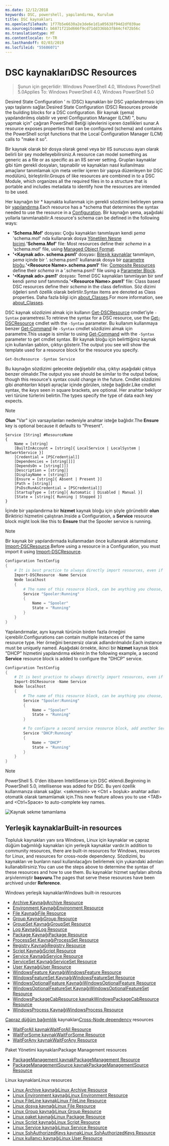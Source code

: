 ```yaml
---
ms.date: 12/12/2018
keywords: DSC, powershell, yapılandırma, Kurulum
title: DSC kaynakları
ms.openlocfilehash: 1f77b5e6630a2e3de6e1d1a05638f94d2df039ae
ms.sourcegitcommit: b6871f21bd666f9cd71dd336bb3f844cf472b56c
ms.translationtype: MT
ms.contentlocale: tr-TR
ms.lasthandoff: 02/03/2019
ms.locfileid: "55686071"
---
```

# <a name="dsc-resources"></a><span data-ttu-id="5fdad-103">DSC kaynakları</span><span class="sxs-lookup"><span data-stu-id="5fdad-103">DSC Resources</span></span>

><span data-ttu-id="5fdad-104">Şunun için geçerlidir: Windows PowerShell 4.0, Windows PowerShell 5.0</span><span class="sxs-lookup"><span data-stu-id="5fdad-104">Applies To: Windows PowerShell 4.0, Windows PowerShell 5.0</span></span>

<span data-ttu-id="5fdad-105">Desired State Configuration ' nı (DSC) kaynakları bir DSC yapılandırması için yapı taşlarını sağlar.</span><span class="sxs-lookup"><span data-stu-id="5fdad-105">Desired State Configuration (DSC) Resources provide the building blocks for a DSC configuration.</span></span> <span data-ttu-id="5fdad-106">Bir kaynak (şema) yapılandırılmış olabilir ve yerel Configuration Manager (LCM) ", bunu yapmak için" çağıran PowerShell Betiği işlevlerini içeren özellikleri sunar.</span><span class="sxs-lookup"><span data-stu-id="5fdad-106">A resource exposes properties that can be configured (schema) and contains the PowerShell script functions that the Local Configuration Manager (LCM) calls to "make it so".</span></span>

<span data-ttu-id="5fdad-107">Bir kaynak olarak bir dosya olarak genel veya bir IIS sunucusu ayarı olarak belirli bir şey modelleyebilirsiniz.</span><span class="sxs-lookup"><span data-stu-id="5fdad-107">A resource can model something as generic as a file or as specific as an IIS server setting.</span></span>  <span data-ttu-id="5fdad-108">Grupları kaynaklar gibi tüm gerekli dosyaları, taşınabilir ve kaynakları nasıl kullanılması amaçlanır tanımlamak için meta veriler içeren bir yapıya düzenleyen bir DSC modülünü, birleştirilir.</span><span class="sxs-lookup"><span data-stu-id="5fdad-108">Groups of like resources are combined in to a DSC Module, which organizes all the required files in to a structure that is portable and includes metadata to identify how the resources are intended to be used.</span></span>

<span data-ttu-id="5fdad-109">Her kaynağın bir \* kaynakta kullanmak için gerekli sözdizimi belirleyen şema bir [yapılandırma](../configurations/configurations.md).</span><span class="sxs-lookup"><span data-stu-id="5fdad-109">Each resource has a \*schema that determines the syntax needed to use the resource in a [Configuration](../configurations/configurations.md).</span></span> <span data-ttu-id="5fdad-110">Bir kaynağın şema, aşağıdaki yollarla tanımlanabilir:</span><span class="sxs-lookup"><span data-stu-id="5fdad-110">A resource's schema can be defined in the following ways:</span></span>

- <span data-ttu-id="5fdad-111">**'Schema.Mof'** dosyası: Çoğu kaynakları tanımlayan kendi *şema* 'schema.mof' nda kullanarak dosya [Yönetilen Nesne biçimi](/windows/desktop/wmisdk/managed-object-format--mof-).</span><span class="sxs-lookup"><span data-stu-id="5fdad-111">**'Schema.Mof'** file: Most resources define their *schema* in a 'schema.mof' file, using [Managed Object Format](/windows/desktop/wmisdk/managed-object-format--mof-).</span></span>
- <span data-ttu-id="5fdad-112">**'\<Kaynak adı\>. schema.psm1'** dosyası: [Bileşik kaynaklar](../configurations/compositeConfigs.md) tanımlayın, *şema* içinde bir '<ResourceName>. schema.psm1' kullanarak dosya bir [parametre bloğu](/powershell/module/microsoft.powershell.core/about/about_functions?view=powershell-6#functions-with-parameters).</span><span class="sxs-lookup"><span data-stu-id="5fdad-112">**'\<Resource Name\>.schema.psm1'** file: [Composite Resources](../configurations/compositeConfigs.md) define their *schema* in a '<ResourceName>.schema.psm1' file using a [Parameter Block](/powershell/module/microsoft.powershell.core/about/about_functions?view=powershell-6#functions-with-parameters).</span></span>
- <span data-ttu-id="5fdad-113">**'\<Kaynak adı\>.psm1'** dosyası: Temel DSC kaynakları tanımlayan bir sınıf kendi *şema* sınıf tanımında.</span><span class="sxs-lookup"><span data-stu-id="5fdad-113">**'\<Resource Name\>.psm1'** file: Class based DSC resources define their *schema* in the class definition.</span></span> <span data-ttu-id="5fdad-114">Söz dizimi öğeleri sınıfı özellik olarak belirtilir.</span><span class="sxs-lookup"><span data-stu-id="5fdad-114">Syntax items are denoted as Class properties.</span></span> <span data-ttu-id="5fdad-115">Daha fazla bilgi için [about_Classes](/powershell/module/psdesiredstateconfiguration/about/about_classes_and_dsc).</span><span class="sxs-lookup"><span data-stu-id="5fdad-115">For more information, see [about_Classes](/powershell/module/psdesiredstateconfiguration/about/about_classes_and_dsc).</span></span>

<span data-ttu-id="5fdad-116">DSC kaynak sözdizimi almak için kullanın [Get-DSCResource](/powershell/module/PSDesiredStateConfiguration/Get-DscResource) cmdlet'iyle `-Syntax` parametresi.</span><span class="sxs-lookup"><span data-stu-id="5fdad-116">To retrieve the syntax for a DSC resource, use the [Get-DSCResource](/powershell/module/PSDesiredStateConfiguration/Get-DscResource) cmdlet with the `-Syntax` parameter.</span></span> <span data-ttu-id="5fdad-117">Bu kullanım kullanmaya benzer [Get-Command](/powershell/module/microsoft.powershell.core/get-command) ile `-Syntax` cmdlet sözdizimi almak için parametre.</span><span class="sxs-lookup"><span data-stu-id="5fdad-117">This usage is similar to using [Get-Command](/powershell/module/microsoft.powershell.core/get-command) with the `-Syntax` parameter to get cmdlet syntax.</span></span> <span data-ttu-id="5fdad-118">Bir kaynak bloğu için belirttiğiniz kaynak için kullanılan şablon, çıktıyı gösterir.</span><span class="sxs-lookup"><span data-stu-id="5fdad-118">The output you see will show the template used for a resource block for the resource you specify.</span></span>

```powershell
Get-DscResource -Syntax Service
```

<span data-ttu-id="5fdad-119">Bu kaynağın sözdizimi gelecekte değişebilir olsa, çıktıyı aşağıdaki çıktıya benzer olmalıdır.</span><span class="sxs-lookup"><span data-stu-id="5fdad-119">The output you see should be similar to the output below, though this resource's syntax could change in the future.</span></span> <span data-ttu-id="5fdad-120">Cmdlet sözdizimi gibi *anahtarları* köşeli ayraçlar içinde görülen, isteğe bağlıdır.</span><span class="sxs-lookup"><span data-stu-id="5fdad-120">Like cmdlet syntax, the *keys* seen in square brackets, are optional.</span></span> <span data-ttu-id="5fdad-121">Her anahtar bekliyor veri türüne türlerini belirtin.</span><span class="sxs-lookup"><span data-stu-id="5fdad-121">The types specify the type of data each key expects.</span></span>

> [!NOTE]
> <span data-ttu-id="5fdad-122">**Olun** "Var" için varsayılanları nedeniyle anahtar isteğe bağlıdır.</span><span class="sxs-lookup"><span data-stu-id="5fdad-122">The **Ensure** key is optional because it defaults to "Present".</span></span>

```output
Service [String] #ResourceName
{
    Name = [string]
    [BuiltInAccount = [string]{ LocalService | LocalSystem | NetworkService }]
    [Credential = [PSCredential]]
    [Dependencies = [string[]]]
    [DependsOn = [string[]]]
    [Description = [string]]
    [DisplayName = [string]]
    [Ensure = [string]{ Absent | Present }]
    [Path = [string]]
    [PsDscRunAsCredential = [PSCredential]]
    [StartupType = [string]{ Automatic | Disabled | Manual }]
    [State = [string]{ Running | Stopped }]
}
```

<span data-ttu-id="5fdad-123">İçinde bir yapılandırma bir **hizmet** kaynak bloğu için şöyle görünebilir **olun** Biriktirici hizmetini çalıştıran.</span><span class="sxs-lookup"><span data-stu-id="5fdad-123">Inside a Configuration, a **Service** resource block might look like this to **Ensure** that the Spooler service is running.</span></span>

> [!NOTE]
> <span data-ttu-id="5fdad-124">Bir kaynak bir yapılandırmada kullanmadan önce kullanarak aktarmalısınız [Import-DSCResource](../configurations/import-dscresource.md).</span><span class="sxs-lookup"><span data-stu-id="5fdad-124">Before using a resource in a Configuration, you must import it using [Import-DSCResource](../configurations/import-dscresource.md).</span></span>

```powershell
Configuration TestConfig
{
    # It is best practice to always directly import resources, even if the resource is a built-in resource.
    Import-DSCResource -Name Service
    Node localhost
    {
        # The name of this resource block, can be anything you choose, as long as it is of type [String] as indicated by the schema.
        Service "Spooler:Running"
        {
            Name = "Spooler"
            State = "Running"
        }
    }
}
```

<span data-ttu-id="5fdad-125">Yapılandırmalar, aynı kaynak türünün birden fazla örneğini içerebilir.</span><span class="sxs-lookup"><span data-stu-id="5fdad-125">Configurations can contain multiple instances of the same resource type.</span></span> <span data-ttu-id="5fdad-126">Her örneğini benzersiz olarak adlandırılmalıdır.</span><span class="sxs-lookup"><span data-stu-id="5fdad-126">Each instance must be uniquely named.</span></span> <span data-ttu-id="5fdad-127">Aşağıdaki örnekte, ikinci bir **hizmet** kaynak blok "DHCP" hizmetini yapılandırma eklenir.</span><span class="sxs-lookup"><span data-stu-id="5fdad-127">In the following example, a second **Service** resource block is added to configure the "DHCP" service.</span></span>

```powershell
Configuration TestConfig
{
    # It is best practice to always directly import resources, even if the resource is a built-in resource.
    Import-DSCResource -Name Service
    Node localhost
    {
        # The name of this resource block, can be anything you choose, as long as it is of type [String] as indicated by the schema.
        Service "Spooler:Running"
        {
            Name = "Spooler"
            State = "Running"
        }

        # To configure a second service resource block, add another Service resource block and use a unique name.
        Service "DHCP:Running"
        {
            Name = "DHCP"
            State = "Running"
        }
    }
}
```

> [!NOTE]
> <span data-ttu-id="5fdad-128">PowerShell 5. 0'den itibaren IntelliSense için DSC eklendi.</span><span class="sxs-lookup"><span data-stu-id="5fdad-128">Beginning in PowerShell 5.0, intellisense was added for DSC.</span></span> <span data-ttu-id="5fdad-129">Bu yeni özellik kullanmanıza olanak sağlar. \<sekmesini\> ve \<Ctrl + boşluk\> anahtar adları otomatik olarak tamamlamak için.</span><span class="sxs-lookup"><span data-stu-id="5fdad-129">This new feature allows you to use \<TAB\> and \<Ctrl+Space\> to auto-complete key names.</span></span>

![Kaynak sekme tamamlama](../media/resource-tabcompletion.png)

## <a name="built-in-resources"></a><span data-ttu-id="5fdad-131">Yerleşik kaynaklar</span><span class="sxs-lookup"><span data-stu-id="5fdad-131">Built-in resources</span></span>

<span data-ttu-id="5fdad-132">Topluluk kaynakları yanı sıra Windows, Linux için kaynaklar ve çapraz düğüm bağımlılığı kaynakları için yerleşik kaynaklar vardır.</span><span class="sxs-lookup"><span data-stu-id="5fdad-132">In addition to community resources, there are built-in resources for Windows, resources for Linux, and resources for cross-node dependency.</span></span> <span data-ttu-id="5fdad-133">Sözdizimi, bu kaynakları ve bunların nasıl kullanılacağını belirlemek için yukarıdaki adımları kullanabilirsiniz.</span><span class="sxs-lookup"><span data-stu-id="5fdad-133">You can use the steps above to determine the syntax of these resources and how to use them.</span></span> <span data-ttu-id="5fdad-134">Bu kaynaklar hizmet sayfaları altında arşivlenmiştir **başvuru**.</span><span class="sxs-lookup"><span data-stu-id="5fdad-134">The pages that serve these resources have been archived under **Reference**.</span></span>

<span data-ttu-id="5fdad-135">Windows yerleşik kaynakları</span><span class="sxs-lookup"><span data-stu-id="5fdad-135">Windows built-in resources</span></span>

* [<span data-ttu-id="5fdad-136">Archive Kaynağı</span><span class="sxs-lookup"><span data-stu-id="5fdad-136">Archive Resource</span></span>](../reference/resources/windows/archiveResource.md)
* [<span data-ttu-id="5fdad-137">Environment Kaynağı</span><span class="sxs-lookup"><span data-stu-id="5fdad-137">Environment Resource</span></span>](../reference/resources/windows/environmentResource.md)
* [<span data-ttu-id="5fdad-138">File Kaynağı</span><span class="sxs-lookup"><span data-stu-id="5fdad-138">File Resource</span></span>](../reference/resources/windows/fileResource.md)
* [<span data-ttu-id="5fdad-139">Group Kaynağı</span><span class="sxs-lookup"><span data-stu-id="5fdad-139">Group Resource</span></span>](../reference/resources/windows/groupResource.md)
* [<span data-ttu-id="5fdad-140">GroupSet Kaynağı</span><span class="sxs-lookup"><span data-stu-id="5fdad-140">GroupSet Resource</span></span>](../reference/resources/windows/groupSetResource.md)
* [<span data-ttu-id="5fdad-141">Log Kaynağı</span><span class="sxs-lookup"><span data-stu-id="5fdad-141">Log Resource</span></span>](../reference/resources/windows/logResource.md)
* [<span data-ttu-id="5fdad-142">Package Kaynağı</span><span class="sxs-lookup"><span data-stu-id="5fdad-142">Package Resource</span></span>](../reference/resources/windows/packageResource.md)
* [<span data-ttu-id="5fdad-143">ProcessSet Kaynağı</span><span class="sxs-lookup"><span data-stu-id="5fdad-143">ProcessSet Resource</span></span>](../reference/resources/windows/ProcessSetResource.md)
* [<span data-ttu-id="5fdad-144">Registry Kaynağı</span><span class="sxs-lookup"><span data-stu-id="5fdad-144">Registry Resource</span></span>](../reference/resources/windows/registryResource.md)
* [<span data-ttu-id="5fdad-145">Script Kaynağı</span><span class="sxs-lookup"><span data-stu-id="5fdad-145">Script Resource</span></span>](../reference/resources/windows/scriptResource.md)
* [<span data-ttu-id="5fdad-146">Service Kaynağı</span><span class="sxs-lookup"><span data-stu-id="5fdad-146">Service Resource</span></span>](../reference/resources/windows/serviceResource.md)
* [<span data-ttu-id="5fdad-147">ServiceSet Kaynağı</span><span class="sxs-lookup"><span data-stu-id="5fdad-147">ServiceSet Resource</span></span>](../reference/resources/windows/serviceSetResource.md)
* [<span data-ttu-id="5fdad-148">User Kaynağı</span><span class="sxs-lookup"><span data-stu-id="5fdad-148">User Resource</span></span>](../reference/resources/windows/userResource.md)
* [<span data-ttu-id="5fdad-149">WindowsFeature Kaynağı</span><span class="sxs-lookup"><span data-stu-id="5fdad-149">WindowsFeature Resource</span></span>](../reference/resources/windows/windowsFeatureResource.md)
* [<span data-ttu-id="5fdad-150">WindowsFeatureSet Kaynağı</span><span class="sxs-lookup"><span data-stu-id="5fdad-150">WindowsFeatureSet Resource</span></span>](../reference/resources/windows/windowsFeatureSetResource.md)
* [<span data-ttu-id="5fdad-151">WindowsOptionalFeature Kaynağı</span><span class="sxs-lookup"><span data-stu-id="5fdad-151">WindowsOptionalFeature Resource</span></span>](../reference/resources/windows/windowsOptionalFeatureResource.md)
* [<span data-ttu-id="5fdad-152">WindowsOptionalFeatureSet Kaynağı</span><span class="sxs-lookup"><span data-stu-id="5fdad-152">WindowsOptionalFeatureSet Resource</span></span>](../reference/resources/windows/windowsOptionalFeatureSetResource.md)
* [<span data-ttu-id="5fdad-153">WindowsPackageCabResource kaynak</span><span class="sxs-lookup"><span data-stu-id="5fdad-153">WindowsPackageCabResource Resource</span></span>](../reference/resources/windows/windowsPackageCabResource.md)
* [<span data-ttu-id="5fdad-154">WindowsProcess Kaynağı</span><span class="sxs-lookup"><span data-stu-id="5fdad-154">WindowsProcess Resource</span></span>](../reference/resources/windows/windowsProcessResource.md)

<span data-ttu-id="5fdad-155">[Çapraz düğüm bağımlılık](../configurations/crossNodeDependencies.md) kaynakları</span><span class="sxs-lookup"><span data-stu-id="5fdad-155">[Cross-Node dependency](../configurations/crossNodeDependencies.md) resources</span></span>

* [<span data-ttu-id="5fdad-156">WaitForAll kaynak</span><span class="sxs-lookup"><span data-stu-id="5fdad-156">WaitForAll Resource</span></span>](../reference/resources/windows/waitForAllResource.md)
* [<span data-ttu-id="5fdad-157">WaitForSome kaynak</span><span class="sxs-lookup"><span data-stu-id="5fdad-157">WaitForSome Resource</span></span>](../reference/resources/windows/waitForSomeResource.md)
* [<span data-ttu-id="5fdad-158">WaitForAny kaynak</span><span class="sxs-lookup"><span data-stu-id="5fdad-158">WaitForAny Resource</span></span>](../reference/resources/windows/waitForAnyResource.md)

<span data-ttu-id="5fdad-159">Paket Yönetimi kaynakları</span><span class="sxs-lookup"><span data-stu-id="5fdad-159">Package Management resources</span></span>

* [<span data-ttu-id="5fdad-160">PackageManagement kaynak</span><span class="sxs-lookup"><span data-stu-id="5fdad-160">PackageManagement Resource</span></span>](../reference/resources/packagemanagement/PackageManagementDscResource.md)
* [<span data-ttu-id="5fdad-161">PackageManagementSource kaynak</span><span class="sxs-lookup"><span data-stu-id="5fdad-161">PackageManagementSource Resource</span></span>](../reference/resources/packagemanagement/PackageManagementSourceDscResource.md)

<span data-ttu-id="5fdad-162">Linux kaynakları</span><span class="sxs-lookup"><span data-stu-id="5fdad-162">Linux resources</span></span>

* [<span data-ttu-id="5fdad-163">Linux Archive kaynağı</span><span class="sxs-lookup"><span data-stu-id="5fdad-163">Linux Archive Resource</span></span>](../reference/resources/linux/lnxArchiveResource.md)
* [<span data-ttu-id="5fdad-164">Linux Environment kaynağı</span><span class="sxs-lookup"><span data-stu-id="5fdad-164">Linux Environment Resource</span></span>](../reference/resources/linux/lnxEnvironmentResource.md)
* [<span data-ttu-id="5fdad-165">Linux FileLine kaynak</span><span class="sxs-lookup"><span data-stu-id="5fdad-165">Linux FileLine Resource</span></span>](../reference/resources/linux/lnxFileLineResource.md)
* [<span data-ttu-id="5fdad-166">Linux dosya kaynağı</span><span class="sxs-lookup"><span data-stu-id="5fdad-166">Linux File Resource</span></span>](../reference/resources/linux/lnxFileResource.md)
* [<span data-ttu-id="5fdad-167">Linux Group kaynağı</span><span class="sxs-lookup"><span data-stu-id="5fdad-167">Linux Group Resource</span></span>](../reference/resources/linux/lnxGroupResource.md)
* [<span data-ttu-id="5fdad-168">Linux paket kaynağı</span><span class="sxs-lookup"><span data-stu-id="5fdad-168">Linux Package Resource</span></span>](../reference/resources/linux/lnxPackageResource.md)
* [<span data-ttu-id="5fdad-169">Linux Script kaynağı</span><span class="sxs-lookup"><span data-stu-id="5fdad-169">Linux Script Resource</span></span>](../reference/resources/linux/lnxScriptResource.md)
* [<span data-ttu-id="5fdad-170">Linux Service kaynağı</span><span class="sxs-lookup"><span data-stu-id="5fdad-170">Linux Service Resource</span></span>](../reference/resources/linux/lnxServiceResource.md)
* [<span data-ttu-id="5fdad-171">Linux SshAuthorizedKeys kaynak</span><span class="sxs-lookup"><span data-stu-id="5fdad-171">Linux SshAuthorizedKeys Resource</span></span>](../reference/resources/linux/lnxSshAuthorizedKeysResource.md)
* [<span data-ttu-id="5fdad-172">Linux kullanıcı kaynağı</span><span class="sxs-lookup"><span data-stu-id="5fdad-172">Linux User Resource</span></span>](../reference/resources/linux/lnxUserResource.md)
